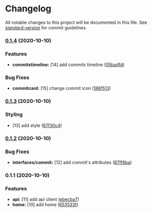 # Changelog

All notable changes to this project will be documented in this file. See [standard-version](https://github.com/conventional-changelog/standard-version) for commit guidelines.

### [0.1.4](https://github.com/brucegroverlee/fulltimeforce/compare/v0.1.3...v0.1.4) (2020-10-10)


### Features

* **commitstimeline:** [14] add commits timeline ([05badfd](https://github.com/brucegroverlee/fulltimeforce/commit/05badfd08bf427807a623f6f610558678b112466))


### Bug Fixes

* **commitcard:** [15] change commit icon ([186f513](https://github.com/brucegroverlee/fulltimeforce/commit/186f5135828a891e124fafd373ec61d0436ca346))

### [0.1.3](https://github.com/brucegroverlee/fulltimeforce/compare/v0.1.2...v0.1.3) (2020-10-10)


### Styling

* [13] add style ([87f30c4](https://github.com/brucegroverlee/fulltimeforce/commit/87f30c4c551d50057373528331fbf9e9d782aa1a))

### [0.1.2](https://github.com/brucegroverlee/fulltimeforce/compare/v0.1.1...v0.1.2) (2020-10-10)


### Bug Fixes

* **interfaces/commit:** [12] add commit's attributes ([87ff8ba](https://github.com/brucegroverlee/fulltimeforce/commit/87ff8ba112b8a5c934a96dc1292f0a66fac8203b))

### 0.1.1 (2020-10-10)


### Features

* **api:** [11] add api client ([ebecba7](https://github.com/brucegroverlee/fulltimeforce/commit/ebecba7c1d4ff2d76f3293887d3e4b2d256f09c5))
* **home:** [10] add home ([653533f](https://github.com/brucegroverlee/fulltimeforce/commit/653533fbfabb57cc983dc0baf2524c6f01ae03ff))
